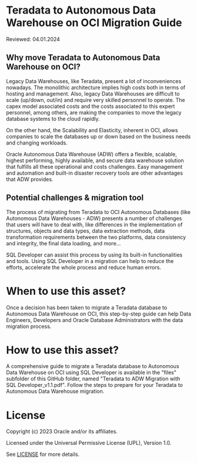 # Teradata to Autonomous Data Warehouse on OCI Migration Guide

Reviewed: 04.01.2024

## Why move Teradata to Autonomous Data Warehouse on OCI?

Legacy Data Warehouses, like Teradata, present a lot of inconveniences nowadays. The monolithic architecture implies high costs both in terms of hosting and management. Also, legacy Data Warehouses are difficult to scale (up/down, out/in) and require very skilled personnel to operate. The capex model associated costs and the costs associated to this expert personnel, among others, are making the companies to move the legacy database systems to the cloud rapidly. 

On the other hand, the Scalability and Elasticity, inherent in OCI, allows companies to scale the databases up or down based on the business needs and changing workloads.

Oracle Autonomous Data Warehouse (ADW) offers a flexible, scalable, highest performing, highly available, and secure data warehouse solution that fulfills all these operational and costs challenges. Easy management and automation and built-in disaster recovery tools are other advantages that ADW provides.

## Potential challenges & migration tool

The process of migrating from Teradata to OCI Autonomous Databases (like Autonomous Data Warehouses - ADW) presents a number of challenges that users will have to deal with, like differences in the implementation of structures, objects and data types, data extraction methods, data transformation requirements between the two platforms, data consistency and integrity, the final data loading, and more...

SQL Developer can assist this process by using its built-in functionalities and tools. Using SQL Developer in a migration can help to reduce the efforts, accelerate the whole process and reduce human errors.

# When to use this asset?

Once a decision has been taken to migrate a Teradata database to Autonomous Data Warehouse on OCI, this step-by-step guide can help Data Engineers, Developers and Oracle Database Administrators with the data migration process.

# How to use this asset?

A comprehensive guide to migrate a Teradata database to Autonomous Data Warehouse on OCI using SQL Developer is available in the "files" subfolder of this GitHub folder, named "Teradata to ADW Migration with SQL Developer_v1.1.pdf". Follow the steps to prepare for your Teradata to Autonomous Data Warehouse migration.

# License
 
Copyright (c) 2023 Oracle and/or its affiliates.
 
Licensed under the Universal Permissive License (UPL), Version 1.0.
 
See [LICENSE](https://github.com/oracle-devrel/technology-engineering/blob/main/LICENSE) for more details.